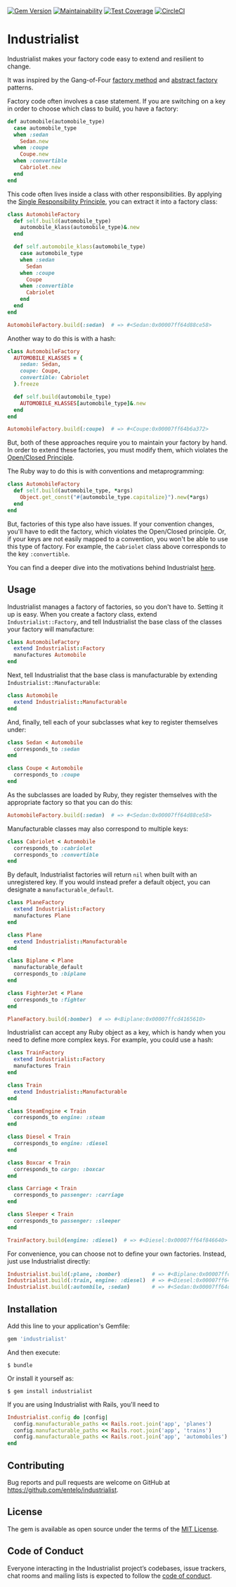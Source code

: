 [![Gem Version](https://badge.fury.io/rb/industrialist.svg)](https://badge.fury.io/rb/industrialist)
[![Maintainability](https://api.codeclimate.com/v1/badges/96f6341cfb748a19f90c/maintainability)](https://codeclimate.com/github/entelo/industrialist/maintainability)
[![Test Coverage](https://api.codeclimate.com/v1/badges/96f6341cfb748a19f90c/test_coverage)](https://codeclimate.com/github/entelo/industrialist/test_coverage)
[![CircleCI](https://circleci.com/gh/entelo/industrialist.svg?style=svg)](https://circleci.com/gh/entelo/industrialist)

# Industrialist

Industrialist makes your factory code easy to extend and resilient to change.

It was inspired by the Gang-of-Four [factory method](https://en.wikipedia.org/wiki/Factory_method_pattern) and [abstract factory](https://en.wikipedia.org/wiki/Abstract_factory_pattern) patterns.

Factory code often involves a case statement. If you are switching on a key in order to choose which class to build, you have a factory:

```ruby
def automobile(automobile_type)
  case automobile_type
  when :sedan
    Sedan.new
  when :coupe
    Coupe.new
  when :convertible
    Cabriolet.new
  end
end
```

This code often lives inside a class with other responsibilities. By applying the [Single Responsibility Principle](https://en.wikipedia.org/wiki/Single_responsibility_principle), you can extract it into a factory class:

```ruby
class AutomobileFactory
  def self.build(automobile_type)
    automobile_klass(automobile_type)&.new
  end

  def self.automobile_klass(automobile_type)
    case automobile_type
    when :sedan
      Sedan
    when :coupe
      Coupe
    when :convertible
      Cabriolet
    end
  end
end

AutomobileFactory.build(:sedan)  # => #<Sedan:0x00007ff64d88ce58>
```

Another way to do this is with a hash:

```ruby
class AutomobileFactory
  AUTOMOBILE_KLASSES = {
    sedan: Sedan,
    coupe: Coupe,
    convertible: Cabriolet
  }.freeze

  def self.build(automobile_type)
    AUTOMOBILE_KLASSES[automobile_type]&.new
  end
end

AutomobileFactory.build(:coupe)  # => #<Coupe:0x00007ff64b6a372>
```

But, both of these approaches require you to maintain your factory by hand. In order to extend these factories, you must modify them, which violates the [Open/Closed Principle](https://en.wikipedia.org/wiki/Open%E2%80%93closed_principle).

The Ruby way to do this is with conventions and metaprogramming:

```ruby
class AutomobileFactory
  def self.build(automobile_type, *args)
    Object.get_const("#{automobile_type.capitalize}").new(*args)
  end
end
```

But, factories of this type also have issues. If your convention changes, you'll have to edit the factory, which violates the Open/Closed principle. Or, if your keys are not easily mapped to a convention, you won't be able to use this type of factory. For example, the `Cabriolet` class above corresponds to the key `:convertible`. 

You can find a deeper dive into the motivations behind Industrialst [here](https://engineering.entelo.com/extension-without-modification-cb0f9cfb64a3).

## Usage

Industrialist manages a factory of factories, so you don't have to. Setting it up is easy. When you create a factory class, extend `Industrialist::Factory`, and tell Industrialist the base class of the classes your factory will manufacture:

```ruby
class AutomobileFactory
  extend Industrialist::Factory
  manufactures Automobile
end
```

Next, tell Industrialist that the base class is manufacturable by extending `Industrialist::Manufacturable`:

```ruby
class Automobile
  extend Industrialist::Manufacturable
end
```

And, finally, tell each of your subclasses what key to register themselves under:

```ruby
class Sedan < Automobile
  corresponds_to :sedan
end

class Coupe < Automobile
  corresponds_to :coupe
end
```

As the subclasses are loaded by Ruby, they register themselves with the appropriate factory so that you can do this:

```ruby
AutomobileFactory.build(:sedan)  # => #<Sedan:0x00007ff64d88ce58>
```

Manufacturable classes may also correspond to multiple keys:

```ruby
class Cabriolet < Automobile
  corresponds_to :cabriolet
  corresponds_to :convertible
end
```

By default, Industrialist factories will return `nil` when built with an unregistered key. If you would instead prefer a default object, you can designate a `manufacturable_default`.

```ruby
class PlaneFactory
  extend Industrialist::Factory
  manufactures Plane
end

class Plane
  extend Industrialist::Manufacturable
end

class Biplane < Plane
  manufacturable_default
  corresponds_to :biplane
end

class FighterJet < Plane
  corresponds_to :fighter
end

PlaneFactory.build(:bomber)  # => #<Biplane:0x00007ffcd4165610>
```

Industrialist can accept any Ruby object as a key, which is handy when you need to define more complex keys. For example, you could use a hash:

```ruby
class TrainFactory
  extend Industrialist::Factory
  manufactures Train
end

class Train
  extend Industrialist::Manufacturable
end

class SteamEngine < Train
  corresponds_to engine: :steam
end

class Diesel < Train
  corresponds_to engine: :diesel
end

class Boxcar < Train
  corresponds_to cargo: :boxcar
end

class Carriage < Train
  corresponds_to passenger: :carriage
end

class Sleeper < Train
  corresponds_to passenger: :sleeper
end

TrainFactory.build(engine: :diesel)  # => #<Diesel:0x00007ff64f846640>
```

For convenience, you can choose not to define your own factories. Instead, just use Industrialist directly:

```ruby
Industrialist.build(:plane, :bomber)          # => #<Biplane:0x00007ffcd4165610>
Industrialist.build(:train, engine: :diesel)  # => #<Diesel:0x00007ff64f846640>
Industrialist.build(:autombile, :sedan)       # => #<Sedan:0x00007ff64d88ce58>
```

## Installation

Add this line to your application's Gemfile:

```ruby
gem 'industrialist'
```

And then execute:

    $ bundle

Or install it yourself as:

    $ gem install industrialist

If you are using Industrialist with Rails, you'll need to

```ruby
Industrialist.config do |config|
  config.manufacturable_paths << Rails.root.join('app', 'planes')
  config.manufacturable_paths << Rails.root.join('app', 'trains')
  config.manufacturable_paths << Rails.root.join('app', 'automobiles')
end
```

## Contributing

Bug reports and pull requests are welcome on GitHub at https://github.com/entelo/industrialist.

## License

The gem is available as open source under the terms of the [MIT License](https://opensource.org/licenses/MIT).

## Code of Conduct

Everyone interacting in the Industrialist project’s codebases, issue trackers, chat rooms and mailing lists is expected to follow the [code of conduct](https://github.com/entelo/industrialist/blob/master/CODE_OF_CONDUCT.md).
